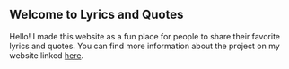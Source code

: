## Welcome to Lyrics and Quotes
Hello! I made this website as a fun place for people to share their favorite lyrics and quotes. You can find more information about the project on my website linked [here](https://adam100150.github.io/lyricsandquotes/).

